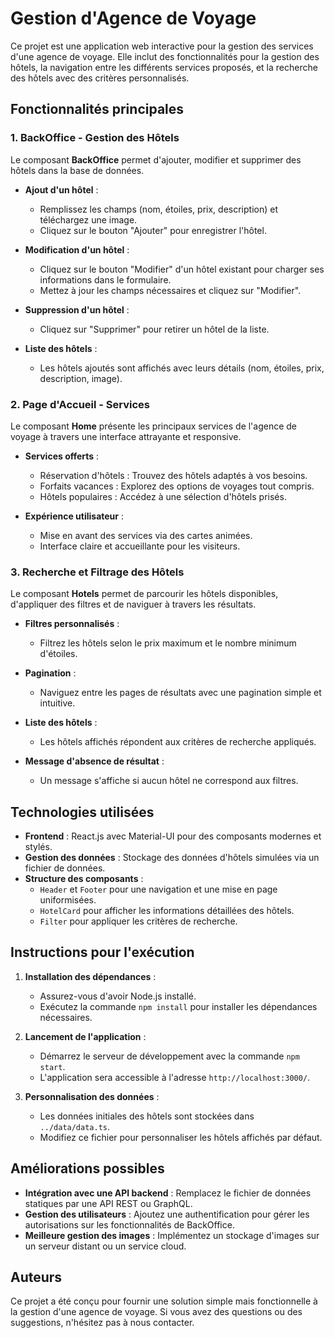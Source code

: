 # Gestion d'Agence de Voyage

Ce projet est une application web interactive pour la gestion des services d'une agence de voyage. Elle inclut des fonctionnalités pour la gestion des hôtels, la navigation entre les différents services proposés, et la recherche des hôtels avec des critères personnalisés.

## Fonctionnalités principales

### 1. BackOffice - Gestion des Hôtels
Le composant **BackOffice** permet d'ajouter, modifier et supprimer des hôtels dans la base de données.

- **Ajout d'un hôtel** :
  - Remplissez les champs (nom, étoiles, prix, description) et téléchargez une image.
  - Cliquez sur le bouton "Ajouter" pour enregistrer l'hôtel.

- **Modification d'un hôtel** :
  - Cliquez sur le bouton "Modifier" d'un hôtel existant pour charger ses informations dans le formulaire.
  - Mettez à jour les champs nécessaires et cliquez sur "Modifier".

- **Suppression d'un hôtel** :
  - Cliquez sur "Supprimer" pour retirer un hôtel de la liste.

- **Liste des hôtels** :
  - Les hôtels ajoutés sont affichés avec leurs détails (nom, étoiles, prix, description, image).

### 2. Page d'Accueil - Services
Le composant **Home** présente les principaux services de l'agence de voyage à travers une interface attrayante et responsive.

- **Services offerts** :
  - Réservation d'hôtels : Trouvez des hôtels adaptés à vos besoins.
  - Forfaits vacances : Explorez des options de voyages tout compris.
  - Hôtels populaires : Accédez à une sélection d'hôtels prisés.

- **Expérience utilisateur** :
  - Mise en avant des services via des cartes animées.
  - Interface claire et accueillante pour les visiteurs.

### 3. Recherche et Filtrage des Hôtels
Le composant **Hotels** permet de parcourir les hôtels disponibles, d'appliquer des filtres et de naviguer à travers les résultats.

- **Filtres personnalisés** :
  - Filtrez les hôtels selon le prix maximum et le nombre minimum d'étoiles.

- **Pagination** :
  - Naviguez entre les pages de résultats avec une pagination simple et intuitive.

- **Liste des hôtels** :
  - Les hôtels affichés répondent aux critères de recherche appliqués.

- **Message d'absence de résultat** :
  - Un message s'affiche si aucun hôtel ne correspond aux filtres.

## Technologies utilisées

- **Frontend** : React.js avec Material-UI pour des composants modernes et stylés.
- **Gestion des données** : Stockage des données d'hôtels simulées via un fichier de données.
- **Structure des composants** :
  - `Header` et `Footer` pour une navigation et une mise en page uniformisées.
  - `HotelCard` pour afficher les informations détaillées des hôtels.
  - `Filter` pour appliquer les critères de recherche.

## Instructions pour l'exécution

1. **Installation des dépendances** :
   - Assurez-vous d'avoir Node.js installé.
   - Exécutez la commande `npm install` pour installer les dépendances nécessaires.

2. **Lancement de l'application** :
   - Démarrez le serveur de développement avec la commande `npm start`.
   - L'application sera accessible à l'adresse `http://localhost:3000/`.

3. **Personnalisation des données** :
   - Les données initiales des hôtels sont stockées dans `../data/data.ts`.
   - Modifiez ce fichier pour personnaliser les hôtels affichés par défaut.

## Améliorations possibles

- **Intégration avec une API backend** : Remplacez le fichier de données statiques par une API REST ou GraphQL.
- **Gestion des utilisateurs** : Ajoutez une authentification pour gérer les autorisations sur les fonctionnalités de BackOffice.
- **Meilleure gestion des images** : Implémentez un stockage d'images sur un serveur distant ou un service cloud.

## Auteurs

Ce projet a été conçu pour fournir une solution simple mais fonctionnelle à la gestion d'une agence de voyage. Si vous avez des questions ou des suggestions, n'hésitez pas à nous contacter.

